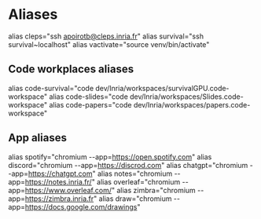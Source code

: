 
# Aliases
alias cleps="ssh apoirotb@cleps.inria.fr"
alias survival="ssh survival~localhost"
alias vactivate="source venv/bin/activate"

## Code workplaces aliases 

alias code-survival="code dev/Inria/workspaces/survivalGPU.code-workspace"
alias code-slides="code dev/Inria/workspaces/Slides.code-workspace"
alias code-papers="code dev/Inria/workspaces/papers.code-workspace"

## App aliases

alias spotify="chromium --app=https://open.spotify.com"
alias discord="chromium --app=https://discrod.com"
alias chatgpt="chromium --app=https://chatgpt.com"
alias notes="chromium --app=https://notes.inria.fr/"
alias overleaf="chromium --app=https://www.overleaf.com/"
alias zimbra="chromium --app=https://zimbra.inria.fr"
alias draw="chromium --app=https://docs.google.com/drawings"
